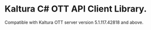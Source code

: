 # Kaltura C# OTT API Client Library.
Compatible with Kaltura OTT server version 5.1.117.42818 and above.
